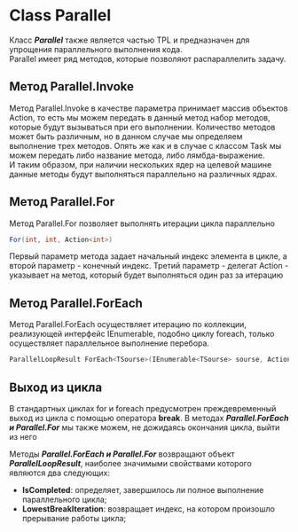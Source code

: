 # Class Parallel  
Класс ***Parallel*** также является частью TPL и предназначен для упрощения параллельного выполнения кода.  
Parallel имеет ряд методов, которые позволяют распараллелить задачу.  


## Метод Parallel.Invoke  
Метод Parallel.Invoke в качестве параметра принимает массив объектов Action, то есть мы можем передать в данный метод набор методов, которые будут вызываться при его выполнении. Количество методов может быть различным, но в данном случае мы определяем выполнение трех методов. Опять же как и в случае с классом Task мы можем передать либо название метода, либо лямбда-выражение.  
И таким образом, при наличии нескольких ядер на целевой машине данные методы будут выполняться параллельно на различных ядрах.  

## Метод Parallel.For
Метод Parallel.For позволяет выполнять итерации цикла параллельно  
```C#
For(int, int, Action<int>)
```
Первый параметр метода задает начальный индекс элемента в цикле, а второй параметр - конечный индекс. Третий параметр - делегат Action - указывает на метод, который будет выполняться один раз за итерацию  

## Метод Parallel.ForEach
Метод Parallel.ForEach осуществляет итерацию по коллекции, реализующей интерфейс IEnumerable,
подобно циклу foreach, только осуществляет параллельное выполнение перебора.
```C#
ParallelLoopResult ForEach<TSourse>(IEnumerable<TSourse> sourse, Action<TSourse> body)
```

## Выход из цикла
В стандартных циклах for и foreach предусмотрен преждевременный выход из цикла
с помощью оператора **break**. В методах ***Parallel.ForEach и Parallel.For*** мы также можем,
не дожидаясь окончания цикла, выйти из него

Методы ***Parallel.ForEach и Parallel.For*** возвращают объект ***ParallelLoopResult***, наиболее значимыми свойствами которого являются два следующих:
- **IsCompleted**: определяет, завершилось ли полное выполнение параллельного цикла;
- **LowestBreakIteration**: возвращает индекс, на котором произошло прерывание работы цикла;

